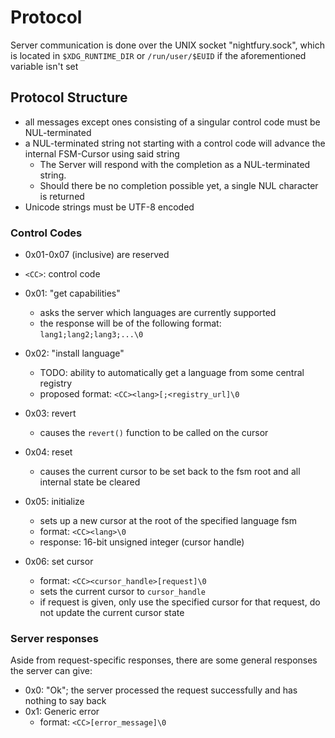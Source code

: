 # Protocol

Server communication is done over the UNIX socket "nightfury.sock", which is located in `$XDG_RUNTIME_DIR` or `/run/user/$EUID` if the aforementioned variable isn't set

## Protocol Structure

- all messages except ones consisting of a singular control code must be NUL-terminated
- a NUL-terminated string not starting with a control code will advance the internal FSM-Cursor using said string
  - The Server will respond with the completion as a NUL-terminated string.
  - Should there be no completion possible yet, a single NUL character is returned
- Unicode strings must be UTF-8 encoded

### Control Codes

- 0x01-0x07 (inclusive) are reserved
- `<CC>`: control code

- 0x01: "get capabilities"
  - asks the server which languages are currently supported
  - the response will be of the following format: `lang1;lang2;lang3;...\0`
- 0x02: "install language"
  - TODO: ability to automatically get a language from some central registry
  - proposed format: `<CC><lang>[;<registry_url]\0`
- 0x03: revert
  - causes the `revert()` function to be called on the cursor
- 0x04: reset
  - causes the current cursor to be set back to the fsm root and all internal state be cleared
- 0x05: initialize
  - sets up a new cursor at the root of the specified language fsm
  - format: `<CC><lang>\0`
  - response: 16-bit unsigned integer (cursor handle)
- 0x06: set cursor
  - format: `<CC><cursor_handle>[request]\0`
  - sets the current cursor to `cursor_handle`
  - if request is given, only use the specified cursor for that request, do not update the current cursor state

### Server responses

Aside from request-specific responses, there are some general responses the server can give:

- 0x0: "Ok"; the server processed the request successfully and has nothing to say back
- 0x1: Generic error
  - format: `<CC>[error_message]\0`
